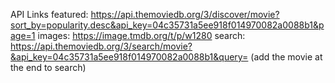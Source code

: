 

API Links
featured: https://api.themoviedb.org/3/discover/movie?sort_by=popularity.desc&api_key=04c35731a5ee918f014970082a0088b1&page=1
images: https://image.tmdb.org/t/p/w1280 
search: https://api.themoviedb.org/3/search/movie?&api_key=04c35731a5ee918f014970082a0088b1&query= (add the movie at the end to search)